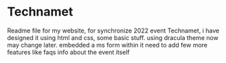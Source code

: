 # Technamet 
Readme file for my website, for synchronize 2022 event Technamet, i have designed it using html and css, some basic stuff. 
using dracula theme now may change later. 
embedded a ms form within it need to add few more features like faqs info about the event itself 